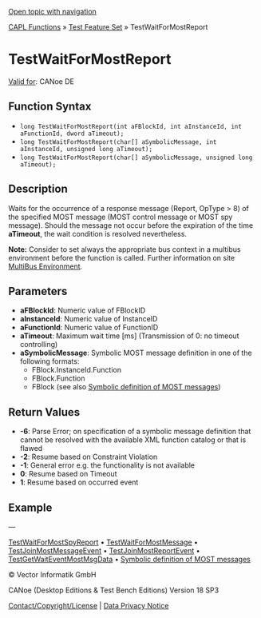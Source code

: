 [Open topic with navigation](../../../../../CANoeDEFamily.htm#Topics/CAPLFunctions/Test/Functions/CAPLfunctionTestWaitForMostReport.md)

[CAPL Functions](../../CAPLfunctions.md) » [Test Feature Set](../CAPLfunctionsTFSOverview.md) » TestWaitForMostReport

# TestWaitForMostReport

[Valid for](../../../Shared/FeatureAvailability.md): CANoe DE

## Function Syntax

- `long TestWaitForMostReport(int aFBlockId, int aInstanceId, int aFunctionId, dword aTimeout);`
- `long TestWaitForMostReport(char[] aSymbolicMessage, int aInstanceId, unsigned long aTimeout);`
- `long TestWaitForMostReport(char[] aSymbolicMessage, unsigned long aTimeout);`

## Description

Waits for the occurrence of a response message (Report, OpType > 8) of the specified MOST message (MOST control message or MOST spy message). Should the message not occur before the expiration of the time **aTimeout**, the wait condition is resolved nevertheless.

**Note:** Consider to set always the appropriate bus context in a multibus environment before the function is called. Further information on site [MultiBus Environment](../../../Shared/CAPL/General/TestMultiBusEnvironment.md).

## Parameters

- **aFBlockId**: Numeric value of FBlockID
- **aInstanceId**: Numeric value of InstanceID
- **aFunctionId**: Numeric value of FunctionID
- **aTimeout**: Maximum wait time [ms] (Transmission of 0: no timeout controlling)
- **aSymbolicMessage**: Symbolic MOST message definition in one of the following formats:
  - FBlock.InstanceId.Function
  - FBlock.Function
  - FBlock
  (see also [Symbolic definition of MOST messages](../CAPLfunctionsTFSSymbolicMessageDefinition.md))

## Return Values

- **-6**: Parse Error; on specification of a symbolic message definition that cannot be resolved with the available XML function catalog or that is flawed
- **-2**: Resume based on Constraint Violation
- **-1**: General error e.g. the functionality is not available
- **0**: Resume based on Timeout
- **1**: Resume based on occurred event

## Example

—

[TestWaitForMostSpyReport](CAPLfunctionTestWaitForMostSpyReport.md) • [TestWaitForMostMessage](CAPLfunctionTestWaitForMostMessage.md) • [TestJoinMostMessageEvent](CAPLfunctionTestJoinMostMessageEvent.md) • [TestJoinMostReportEvent](CAPLfunctionTestJoinMostReportEvent.md) • [TestGetWaitEventMostMsgData](CAPLfunctionTestGetWaitEventMostMsgData.md) • [Symbolic definition of MOST messages](../CAPLfunctionsTFSSymbolicMessageDefinition.md)

© Vector Informatik GmbH

CANoe (Desktop Editions & Test Bench Editions) Version 18 SP3

[Contact/Copyright/License](../../../Shared/ContactCopyrightLicense.md) | [Data Privacy Notice](https://www.vector.com/int/en/company/get-info/privacy-policy/)